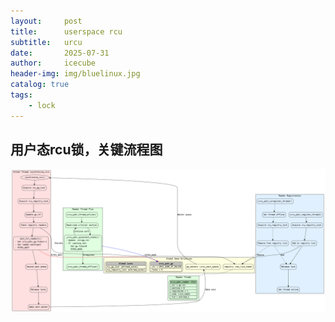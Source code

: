 ```yaml
---
layout:     post
title:      userspace rcu
subtitle:   urcu
date:       2025-07-31
author:     icecube
header-img: img/bluelinux.jpg
catalog: true
tags:
    - lock
---
```


用户态rcu锁，关键流程图
---
![](https://raw.githubusercontent.com/l3b2w1/l3b2w1.github.io/master/img/2025-07-31-urcu.png)
